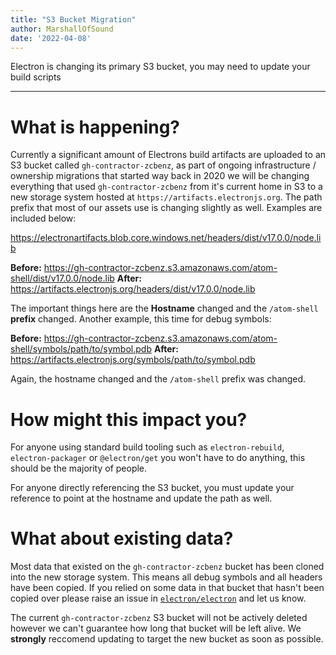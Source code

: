 ```yaml
---
title: "S3 Bucket Migration"
author: MarshallOfSound
date: '2022-04-08'
---
```


Electron is changing its primary S3 bucket, you may need to update your build scripts

---

# What is happening?

Currently a significant amount of Electrons build artifacts are uploaded to an S3 bucket called `gh-contractor-zcbenz`, as part of ongoing infrastructure / ownership migrations that started way back in 2020 we will be changing everything that used `gh-contractor-zcbenz` from it's current home in S3 to a new storage system hosted at `https://artifacts.electronjs.org`.  The path prefix that most of our assets use is changing slightly as well.  Examples are included below:

https://electronartifacts.blob.core.windows.net/headers/dist/v17.0.0/node.lib

**Before:** https://gh-contractor-zcbenz.s3.amazonaws.com/atom-shell/dist/v17.0.0/node.lib
**After:** https://artifacts.electronjs.org/headers/dist/v17.0.0/node.lib

The important things here are the **Hostname** changed and the `/atom-shell` **prefix** changed.  Another example, this time for debug symbols:

**Before:** https://gh-contractor-zcbenz.s3.amazonaws.com/atom-shell/symbols/path/to/symbol.pdb
**After:** https://artifacts.electronjs.org/symbols/path/to/symbol.pdb

Again, the hostname changed and the `/atom-shell` prefix was changed.

# How might this impact you?

For anyone using standard build tooling such as `electron-rebuild`, `electron-packager` or `@electron/get` you won't have to do anything, this should be the majority of people.

For anyone directly referencing the S3 bucket, you must update your reference to point at the hostname and update the path as well.

# What about existing data?

Most data that existed on the `gh-contractor-zcbenz` bucket has been cloned into the new storage system. This means all debug symbols and all headers have been copied.  If you relied on some data in that bucket that hasn't been copied over please raise an issue in [`electron/electron`](https://github.com/electron/electron) and let us know.

The current `gh-contractor-zcbenz` S3 bucket will not be actively deleted however we can't guarantee how long that bucket will be left alive.  We **strongly** reccomend updating to target the new bucket as soon as possible.
